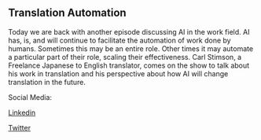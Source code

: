 ## Translation Automation

Today we are back with another episode discussing AI in the work field. AI has, is, and will continue to facilitate the automation of work done by humans. Sometimes this may be an entire role. Other times it may automate a particular part of their role, scaling their effectiveness. 
Carl Stimson, a Freelance Japanese to English translator, comes on the show to talk about his work in translation and his perspective about how AI will change translation in the future. 

Social Media:

[Linkedin](https://www.linkedin.com/in/carl-stimson-76ba37166/)

[Twitter](https://twitter.com/inaka_monke)
